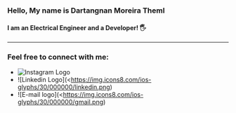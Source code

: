 ### Hello, My name is Dartangnan Moreira Theml

#### I am an Electrical Engineer and a Developer! 🖐

<hr>

### Feel free to connect with me:

- ![Instagram Logo](https://img.icons8.com/material-outlined/24/000000/instagram-new--v1.png)
- ![Linkedin Logo](<https://img.icons8.com/ios-glyphs/30/000000/linkedin.png)
- ![E-mail logo](<https://img.icons8.com/ios-glyphs/30/000000/gmail.png)

